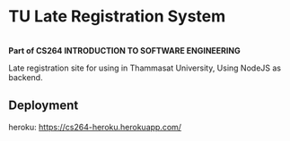 # TU Late Registration System
**<br/>Part of CS264 INTRODUCTION TO SOFTWARE ENGINEERING**

Late registration site for using in Thammasat University, Using NodeJS as backend.

## Deployment
heroku: https://cs264-heroku.herokuapp.com/